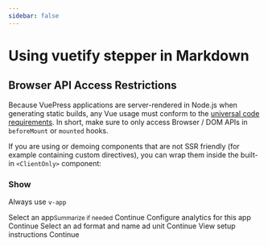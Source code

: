 ```yaml
---
sidebar: false
---
```


# Using vuetify stepper in Markdown

## Browser API Access Restrictions

Because VuePress applications are server-rendered in Node.js when generating static builds, any Vue usage must conform to the [universal code requirements](https://ssr.vuejs.org/en/universal.html). In short, make sure to only access Browser / DOM APIs in `beforeMount` or `mounted` hooks.

If you are using or demoing components that are not SSR friendly (for example containing custom directives), you can wrap them inside the built-in `<ClientOnly>` component:

### Show

Always use `v-app` 

<v-app light>
<v-stepper v-model="e6" vertical>
<v-stepper-step :complete="e6 > 1" step="1">Select an app<small>Summarize if needed</small></v-stepper-step>
<v-stepper-content step="1">
<v-card color="grey lighten-1" class="mb-12" height="200px"></v-card>
<v-btn color="primary" @click="e6 = 2">Continue</v-btn>
</v-stepper-content>
<v-stepper-step :complete="e6 > 2" step="2">Configure analytics for this app</v-stepper-step>
<v-stepper-content step="2">
<v-card color="grey lighten-1" class="mb-12" height="200px"></v-card>
<v-btn color="primary" @click="e6 = 3">Continue</v-btn>
</v-stepper-content>
<v-stepper-step :complete="e6 > 3" step="3">Select an ad format and name ad unit</v-stepper-step>
<v-stepper-content step="3">
<v-card color="grey lighten-1" class="mb-12" height="200px"></v-card>
<v-btn color="primary" @click="e6 = 4">Continue</v-btn>
</v-stepper-content>
<v-stepper-step step="4">View setup instructions</v-stepper-step>
<v-stepper-content step="4">
<v-card color="grey lighten-1" class="mb-12" height="200px"></v-card>
<v-btn color="primary" @click="e6 = 1">Continue</v-btn>
</v-stepper-content>
</v-stepper>
</v-app>

<script>
  export default {
    data () {
      return {
        e6: 1,
      }
    },
  }
</script>